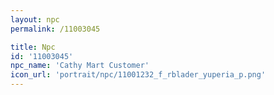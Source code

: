 ```yaml
---
layout: npc
permalink: /11003045

title: Npc
id: '11003045'
npc_name: 'Cathy Mart Customer'
icon_url: 'portrait/npc/11001232_f_rblader_yuperia_p.png'
---
```

